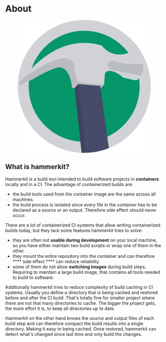 # About

<figure><img src="docs/hammerkit.png" alt=""><figcaption></figcaption></figure>

## What is hammerkit?

Hammerkit is a build tool intended to build software projects in **containers** locally and in a CI. The advantage of containerized builds are:

* the build tools used from the container image are the same across all machines.
* the build process is isolated since every file in the container has to be declared as a source or an output. Therefore side effect should never occur.

There are a lot of containerized CI systems that allow writing containerized builds today, but they lack some features hammerkit tries to solve:

* they are often not **usable during development** on your local machine, so you have either maintain two build scripts or wrap one of them in the other.
* they mount the entire repository into the container and can therefore \*\*\*\* side effect \*\*\*\* can reduce reliability
* some of them do not allow **switching images** during build steps. Requiring to maintain a large build image, that contains all tools needed to build to software.

Additionally hammerkit tries to reduce complexity of build caching in CI systems. Usually you define a directory that is being cached and restored before and after the CI build. That's totally fine for smaller project where there are not that many directories to cache. The bigger the project gets, the more effort it is, to keep all directories up to date.

Hammerkit on the other hand knows the source and output files of each build step and can therefore compact the build results into a single directory. Making it easy to being cached. Once restored, hammerkit can detect what's changed since last time and only build the changes.

